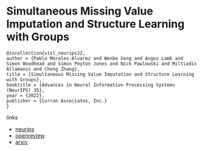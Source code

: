 # Simultaneous Missing Value Imputation and Structure Learning with Groups

```
@incollection{visl_neurips22,
author = {Pablo Morales-Alvarez and Wenbo Gong and Angus Lamb and Simon Woodhead and Simon Peyton Jones and Nick Pawlowski and Miltiadis Allamanis and Cheng Zhang},
title = {Simultaneous Missing Value Imputation and Structure Learning with Groups},
booktitle = {Advances in Neural Information Processing Systems (NeurIPS) 35},
year = {2022},
publisher = {Curran Associates, Inc.}
}
```

links
- [neurips](https://nips.cc/Conferences/2022/Schedule?showEvent=54187)
- [openreview](https://openreview.net/forum?id=4rm6tzBjChe)
- [arxiv](https://arxiv.org/abs/2110.08223)

